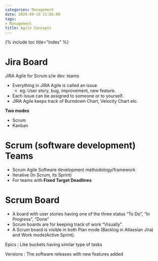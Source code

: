 ```yaml
---
categories: Management
date: 2024-09-19 11:02:00
tags:
- Management
title: Agile Concepts
---
```


{% include toc title="Index" %}

# Jira Board

JIRA Agile for Scrum s/w dev. teams

- Everything in JIRA Agile is called an issue
    - eg: User story, bug, improvement, new feature.
- Each issue can be assigned to someone or to yourself.
- JIRA Agile keeps track of Burndown Chart, Velocity Chart etc.

**Two modes**

- Scrum
- Kanban

# Scrum (software development) Teams

- Scrum Agile Software development methodology/framework
- Iterative (In Scrum, its Sprint)
- For teams with **Fixed Target Deadlines**

# Scrum Board

- A board with user stories having one of the three status “To Do”, “In
  Progress”, “Done”
- Scrum boards are for keeping track of work “Visually”.
- A Scrum board is visible in both Plan mode (Backlog in Atlassian Jira) and
  Work mode(Active Sprint).

Epics : Like buckets having similar type of tasks

Versions : The software releases with new
features added